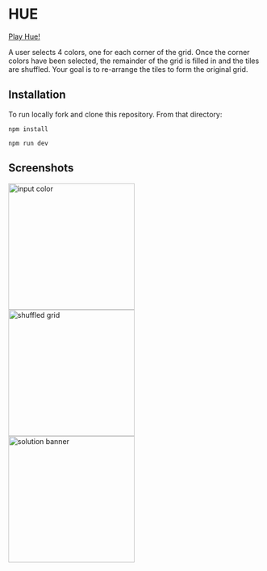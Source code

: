 # HUE

[Play Hue!](https://hue-puzzle.surge.sh)

A user selects 4 colors, one for each corner of the grid.  Once the corner colors have been selected, the remainder
of the grid is filled in and the tiles are shuffled.  Your goal is to re-arrange the tiles to form the original grid.

## Installation
To run locally fork and clone this repository.  From that directory:

```
npm install
```

```
npm run dev
```

## Screenshots
<img align="left" src="http://funkyimg.com/i/2HfBD.png" width="250" alt="input color" />
<img align="left" src="http://funkyimg.com/i/2HfBE.png" width="250" alt="shuffled grid" />
<img align="left" src="http://funkyimg.com/i/2HfBF.png" width="250" alt="solution banner" />

